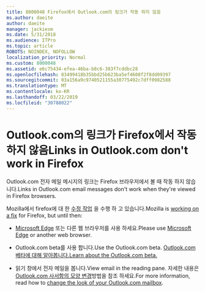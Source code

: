 ```yaml
---
title: 8000048 Firefox에서 Outlook.com의 링크가 작동 하지 않음
ms.author: daeite
author: daeite
manager: jackiesm
ms.date: 5/31/2018
ms.audience: ITPro
ms.topic: article
ROBOTS: NOINDEX, NOFOLLOW
localization_priority: Normal
ms.custom: 8000048
ms.assetid: e6c75434-efea-46ba-b8c6-383f7cddbc28
ms.openlocfilehash: 83499418b35bbd25b623ba5ef4608f2f8dd09397
ms.sourcegitcommit: 03a156a9c9740521155a30775492c7dff0982588
ms.translationtype: MT
ms.contentlocale: ko-KR
ms.lasthandoff: 03/22/2019
ms.locfileid: "30788022"
---
```

# <a name="links-in-outlookcom-dont-work-in-firefox"></a><span data-ttu-id="8fff1-102">Outlook.com의 링크가 Firefox에서 작동 하지 않음</span><span class="sxs-lookup"><span data-stu-id="8fff1-102">Links in Outlook.com don't work in Firefox</span></span>

<span data-ttu-id="8fff1-103">Outlook.com 전자 메일 메시지의 링크는 Firefox 브라우저에서 볼 때 작동 하지 않습니다.</span><span class="sxs-lookup"><span data-stu-id="8fff1-103">Links in Outlook.com email messages don't work when they're viewed in Firefox browsers.</span></span>
  
<span data-ttu-id="8fff1-104">Mozilla에서 firefox에 대 한 [수정 작업](https://go.microsoft.com/fwlink/p/?linkid=2001502&amp;clcid=0x409) 을 수행 하 고 있습니다.</span><span class="sxs-lookup"><span data-stu-id="8fff1-104">Mozilla is [working on a fix](https://go.microsoft.com/fwlink/p/?linkid=2001502&amp;clcid=0x409) for Firefox, but until then:</span></span> 
  
- <span data-ttu-id="8fff1-105">[Microsoft Edge](https://go.microsoft.com/fwlink/p/?linkid=2001503&amp;clcid=0x409) 또는 다른 웹 브라우저를 사용 하세요.</span><span class="sxs-lookup"><span data-stu-id="8fff1-105">Please use [Microsoft Edge](https://go.microsoft.com/fwlink/p/?linkid=2001503&amp;clcid=0x409) or another web browser.</span></span> 
    
- <span data-ttu-id="8fff1-106">Outlook.com beta를 사용 합니다.</span><span class="sxs-lookup"><span data-stu-id="8fff1-106">Use the Outlook.com beta.</span></span> [<span data-ttu-id="8fff1-107">Outlook.com 베타에 대해 알아봅니다.</span><span class="sxs-lookup"><span data-stu-id="8fff1-107">Learn about the Outlook.com beta.</span></span>](https://go.microsoft.com/fwlink/p/?linkid=874356&amp;clcid=0x409)
    
- <span data-ttu-id="8fff1-108">읽기 창에서 전자 메일을 봅니다.</span><span class="sxs-lookup"><span data-stu-id="8fff1-108">View email in the reading pane.</span></span> <span data-ttu-id="8fff1-109">자세한 내용은 [Outlook.com 사서함의 모양 변경](https://go.microsoft.com/fwlink/p/?linkid=2001401&amp;clcid=0x409)방법을 참조 하세요.</span><span class="sxs-lookup"><span data-stu-id="8fff1-109">For more information, read how to [change the look of your Outlook.com mailbox](https://go.microsoft.com/fwlink/p/?linkid=2001401&amp;clcid=0x409).</span></span>
    

